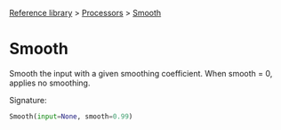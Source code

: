 [Reference library](../index.md) > [Processors](index.md) > [Smooth](smooth.md)

# Smooth

Smooth the input with a given smoothing coefficient. When smooth = 0, applies no smoothing.

Signature:
```python
Smooth(input=None, smooth=0.99)
```
